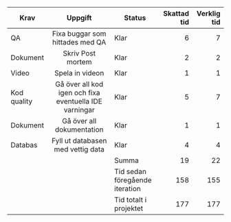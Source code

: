 |**Krav**|**Uppgift**|**Status**|**Skattad tid**|**Verklig tid**|
|--------|:---------:|----------|--------------:|--------------:|
|QA|Fixa buggar som hittades med QA|Klar|6|7|
|Dokument| Skriv Post mortem| Klar|2|2|
|Video| Spela in videon| Klar|1|1|
|Kod quality| Gå över all kod igen och fixa eventuella IDE varningar|Klar|5|7|
|Dokument| Gå över all dokumentation |Klar|1|1|
|Databas|Fyll ut databasen med vettig data|Klar|4|4|
| | |Summa|19|22|
| | |Tid sedan föregående iteration|158|155|
| | |Tid totalt i projektet|177|177|
